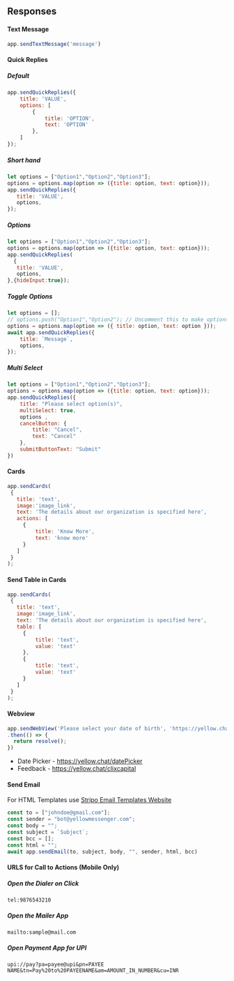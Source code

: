 ## Responses

#### Text Message

```js
app.sendTextMessage('message')
```

#### Quick Replies

##### Default

```js
app.sendQuickReplies({ 
	title: 'VALUE',
	options: [
		{
			title: 'OPTION',
			text: 'OPTION'
		},
	]
});
```

##### Short hand

```js
let options = ["Option1","Option2","Option3"];
options = options.map(option => ({title: option, text: option}));
app.sendQuickReplies({ 
   title: 'VALUE',
   options,
});
```

##### Options
```js
let options = ["Option1","Option2","Option3"];
options = options.map(option => ({title: option, text: option}));
app.sendQuickReplies(
  { 
   title: 'VALUE',
   options,
},{hideInput:true});
```

##### Toggle Options
```js
let options = [];
// options.push("Option1","Option2"); // Uncomment this to make options visible
options = options.map(option => ({ title: option, text: option }));
await app.sendQuickReplies({
    title: `Message`,
    options,
});
```

##### Multi Select
```js
let options = ["Option1","Option2","Option3"];
options = options.map(option => ({title: option, text: option}));
app.sendQuickReplies({
    title: "Please select option(s)",
    multiSelect: true,
    options ,
    cancelButton: {
        title: "Cancel",
        text: "Cancel"
    },
    submitButtonText: "Submit"
})
```

#### Cards
```js
app.sendCards(
 {
   title: 'text',
   image:'image_link',
   text: 'The details about our organization is specified here',
   actions: [
     {
         title: 'Know More',
         text: 'know more'
     }
   ]
 }
);

```

#### Send Table in Cards
```js
app.sendCards(
 {
   title: 'text',
   image:'image_link',
   text: 'The details about our organization is specified here',
   table: [
     {
         title: 'text',
         value: 'text'
     },
     {
         title: 'text',
         value: 'text'
     }
   ]
 }
);
```

#### Webview
```js
app.sendWebView('Please select your date of birth', 'https://yellow.chat/datePicker', 350, { hideInput: true })
.then(() => {
  return resolve();
})
```

* Date Picker - https://yellow.chat/datePicker
* Feedback - https://yellow.chat/clixcapital

#### Send Email

For HTML Templates use [Stripo Email Templates Website](https://stripo.email/)

```js
const to = ["johndoe@gmail.com"];
const sender = "bot@yellowmessenger.com";
const body = "";
const subject = `Subject`;
const bcc = [];
const html = "";
await app.sendEmail(to, subject, body, "", sender, html, bcc)
```

#### URLS for Call to Actions (Mobile Only)

##### Open the Dialer on Click
```
tel:9876543210
```

##### Open the Mailer App
```
mailto:sample@mail.com
```

##### Open Payment App for UPI
```
upi://pay?pa=payee@upi&pn=PAYEE NAME&tn=Pay%20to%20PAYEENAME&am=AMOUNT_IN_NUMBER&cu=INR
```

